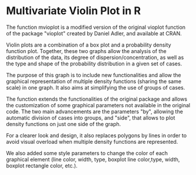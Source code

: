 
# Multivariate Violin Plot in R


The function mvioplot is a modified version of the original vioplot function of the package "vioplot" created by Daniel Adler, and available at CRAN.

Violin plots are a combination of a box plot and a probability density function plot. Together, these two graphs allow the analysis of the distribution of the data, its degree of dispersion/concentration, as well as the type and shape of the probability distribution in a given set of cases.

The purpose of this graph is to include new functionalities and allow the graphical representation of multiple density functions (sharing the same scale) in one graph. It also aims at simplifying the use of groups of cases. 
 
The function extends the functionalities of the original package and allows the customization of some graphical parameters not available in the original code. The two main advancements are the parameters "by", allowing the automatic division of cases into groups, and "side", that allows to plot density functions on just one side of the graph. 

For a clearer look and design, it also replaces polygons by lines in order to avoid visual overload when multiple density functions are represented.  

We also added some style parameters to change the color of each graphical element (line color, width, type, boxplot line color,type, width, boxplot rectangle color, etc.).





